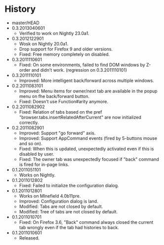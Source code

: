 # History

 - master/HEAD
 - 0.3.2013040601
   * Verified to work on Nightly 23.0a1.
 - 0.3.2012122901
   * Wosk on Nightly 20.0a1.
   * Drop support for Firefox 9 and older versions.
   * Fixed: Free memory completely on disabled.
 - 0.3.2011110601
   * Fixed: On some environments, failed to find DOM windows by Z-order and didn't work. (regression on 0.3.2011110101)
 - 0.3.2011110101
   * Improved: More intelligent back/forward across multiple windows.
 - 0.2.2011083101
   * Improved: Menu items for owner/next tab are available in the popup menu on fhe back/forward button.
   * Fixed: Doesn't use Function#arity anymore.
 - 0.2.2011082902
   * Fixed: Relation of tabs based on the pref "browser.tabs.insertRelatedAfterCurrent" are now initialized correctly.
 - 0.2.2011082901
   * Improved: Support "go forward" axis.
   * Improved: Support AppCommand events (fired by 5-buttons mouse and so on).
   * Fixed: When this is updated, unexpectedly activated even if this is disabled by user.
   * Fixed: The owner tab was unexpectedly focused if "back" command is fired for in-page links.
 - 0.1.2011051101
   * Works on Nightly.
 - 0.1.2011012802
   * Fixed: Failed to initialize the configuration dialog.
 - 0.1.2011012801
   * Works on MInefield 4.0b11pre.
   * Improved: Configuration dialog is land.
   * Modified: Tabs are not closed by default.
   * Modified: Tree of tabs are not closed by default.
 - 0.1.2011010701
   * Fixed: On Firefox 3.6, "Back" command always closed the current tab wrongly even if the tab had histories to back.
 - 0.1.2011010601
   * Released.
